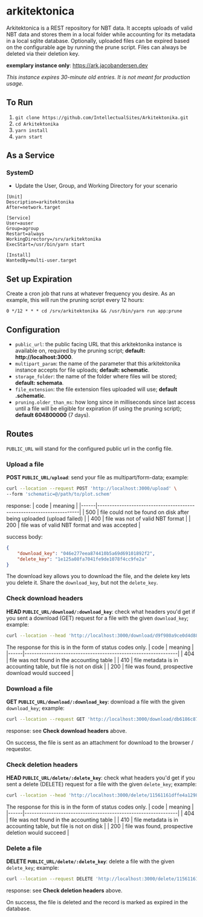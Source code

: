 # arkitektonica
Arkitektonica is a REST repository for NBT data. It accepts uploads of valid NBT data and stores them in a local folder while accounting for its metadata in a local sqlite database. Optionally, uploaded files can be expired based on the configurable age by running the prune script. Files can always be deleted via their deletion key.

**exemplary instance only**: https://ark.jacobandersen.dev

*This instance expires 30-minute old entries. It is not meant for production usage.*

## To Run
1. `git clone https://github.com/IntellectualSites/Arkitektonika.git`
2. `cd Arkitektonika`
3. `yarn install`
4. `yarn start`

## As a Service
### SystemD
* Update the User, Group, and Working Directory for your scenario
```
[Unit]
Description=arkitektonika
After=network.target

[Service]
User=auser
Group=agroup
Restart=always
WorkingDirectory=/srv/arkitektonika
ExecStart=/usr/bin/yarn start

[Install]
WantedBy=multi-user.target
```

## Set up Expiration
Create a cron job that runs at whatever frequency you desire. As an example, this will run the pruning script every 12 hours:
```
0 */12 * * * cd /srv/arkitektonika && /usr/bin/yarn run app:prune
```

## Configuration
* `public_url`: the public facing URL that this arkitektonika instance is available on, required by the pruning script; **default: http://localhost:3000**.
* `multipart_param`: the name of the parameter that this arkitektonika instance accepts for file uploads; **default: schematic**.
* `storage_folder`: the name of the folder where files will be stored; **default: schemata**.
* `file_extension`: the file extension files uploaded will use; **default .schematic**.
* `pruning.older_than_ms`: how long since in milliseconds since last access until a file will be eligible for expiration (if using the pruning script); **default 604800000** (7 days).

## Routes
`PUBLIC_URL` will stand for the configured public url in the config file.

### Upload a file
**POST `PUBLIC_URL/upload`**: send your file as multipart/form-data; example:
```bash
curl --location --request POST 'http://localhost:3000/upload' \
--form 'schematic=@/path/to/plot.schem'
```
response:
| code | meaning                                                              |
|------|----------------------------------------------------------------------|
| 500  | file could not be found on disk after being uploaded (upload failed) |
| 400  | file was not of valid NBT format                                     |
| 200  | file was of valid NBT format and was accepted                        |

success body:
```json
{
    "download_key": "046e277eea874410b5a69d69101892f2",
    "delete_key": "1e125a08fa7041fe9de1078f4cc9fe2a"
}
```

The download key allows you to download the file, and the delete key lets you delete it. Share the `download_key`, but not the `delete_key`.

### Check download headers
**HEAD `PUBLIC_URL/download/:download_key`**: check what headers you'd get if you sent a download (GET) request for a file with the given `download_key`; example:
```bash
curl --location --head 'http://localhost:3000/download/d9f980a9ce0d4d8893f5a160a5b391ae'
```
The response for this is in the form of status codes only.
| code | meaning                                                       |
|------|---------------------------------------------------------------|
| 404  | file was not found in the accounting table                    |
| 410  | file metadata is in accounting table, but file is not on disk |
| 200  | file was found, prospective download would succeed            |

### Download a file
**GET `PUBLIC_URL/download/:download_key`**: download a file with the given `download_key`; example:
```bash
curl --location --request GET 'http://localhost:3000/download/db6186c8795740379d26fc61ecba1a24'
```
response:
see **Check download headers** above.

On success, the file is sent as an attachment for download to the browser / requestor.

### Check deletion headers
**HEAD `PUBLIC_URL/delete/:delete_key`**: check what headers you'd get if you sent a delete (DELETE) request for a file with the given `delete_key`; example:
```bash
curl --location --head 'http://localhost:3000/delete/11561161dffe4a1298992ce063be5ff9'
```
The response for this is in the form of status codes only.
| code | meaning                                                       |
|------|---------------------------------------------------------------|
| 404  | file was not found in the accounting table                    |
| 410  | file metadata is in accounting table, but file is not on disk |
| 200  | file was found, prospective deletion would succeed            |

### Delete a file
**DELETE `PUBLIC_URL/delete/:delete_key`**: delete a file with the given `delete_key`; example:
```bash
curl --location --request DELETE 'http://localhost:3000/delete/11561161dffe4a1298992ce063be5ff9'
```
response:
see **Check deletion headers** above.

On success, the file is deleted and the record is marked as expired in the database. 
